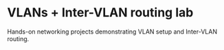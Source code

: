 # VLANs + Inter-VLAN routing lab

Hands-on networking projects demonstrating VLAN setup and Inter-VLAN routing.

